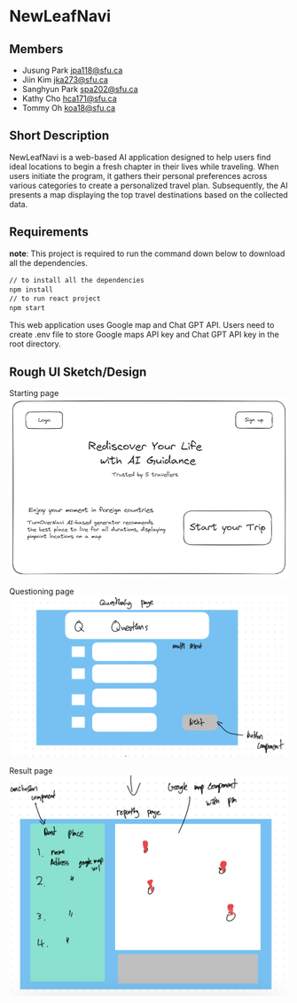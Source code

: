 # NewLeafNavi

## Members

- Jusung Park jpa118@sfu.ca
- Jiin Kim jka273@sfu.ca
- Sanghyun Park spa202@sfu.ca
- Kathy Cho hca171@sfu.ca
- Tommy Oh koa18@sfu.ca
## Short Description
NewLeafNavi is a web-based AI application designed to help users find ideal locations to begin a fresh chapter in their lives while traveling. When users initiate the program, it gathers their personal preferences across various categories to create a personalized travel plan. Subsequently, the AI presents a map displaying the top travel destinations based on the collected data.

## Requirements
**note**: This project is required to run the command down below to download all the dependencies.

```bash
// to install all the dependencies
npm install
// to run react project
npm start
```

This web application uses Google map and Chat GPT API. Users need to create .env file to store Google maps API key and Chat GPT API key in the root directory.

## Rough UI Sketch/Design

Starting page
![](photo/image.png)

Questioning page
![](photo/question.jpg)

Result page
![](photo/report.jpg)